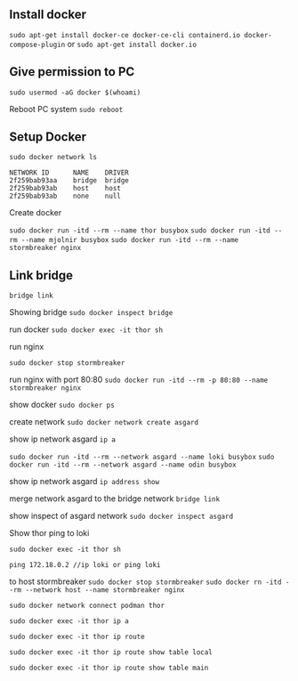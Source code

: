 ## Install docker
`sudo apt-get install docker-ce docker-ce-cli containerd.io docker-compose-plugin`
or
`sudo apt-get install docker.io`

## Give permission to PC
`sudo usermod -aG docker $(whoami)`

Reboot PC system
`sudo reboot`

## Setup Docker

`sudo docker network ls`
```
NETWORK ID      NAME    DRIVER
2f259bab93aa    bridge  bridge
2f259bab93ab    host    host
2f259bab93ab    none    null
```

Create docker

`sudo docker run -itd --rm --name thor busybox`
`sudo docker run -itd --rm --name mjolnir busybox`
`sudo docker run -itd --rm --name stormbreaker nginx`

## Link bridge
`bridge link`

Showing bridge
`sudo docker inspect bridge`

run docker
`sudo docker exec -it thor sh`

run nginx

`sudo docker stop stormbreaker`

run nginx with port 80:80
`sudo docker run -itd --rm -p 80:80 --name stormbreaker nginx`

show docker
`sudo docker ps`


create network
`sudo docker network create asgard`

show ip network asgard
`ip a`

<!-- to remove network asgard -->
`sudo docker run -itd --rm --network asgard --name loki busybox`
`sudo docker run -itd --rm --network asgard --name odin busybox`

show ip network asgard
`ip address show`

merge network asgard to the bridge network
`bridge link`

show inspect of asgard network
`sudo docker inspect asgard`

Show thor ping to loki

`sudo docker exec -it thor sh`

```
ping 172.18.0.2 //ip loki or ping loki
```

to host stormbreaker
`sudo docker stop stormbreaker`
`sudo docker rn -itd --rm --network host --name stormbreaker nginx`

 




`sudo docker network connect podman thor`

`sudo docker exec -it thor ip a`

`sudo docker exec -it thor ip route`

`sudo docker exec -it thor ip route show table local`

`sudo docker exec -it thor ip route show table main`



